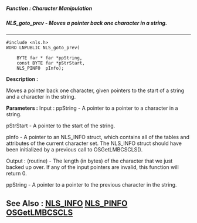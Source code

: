 ##### Function : Character Manipulation
##### NLS_goto_prev - Moves a pointer back one character in a string.
---
```
#include <nls.h>
WORD LNPUBLIC NLS_goto_prev(

	BYTE far * far *ppString,
	const BYTE far *pStrStart,
	NLS_PINFO  pInfo);
```
**Description :**

Moves a pointer back one character, given pointers to the start of a string and 
a character in the string.

**Parameters :**
Input :
ppString  -  A pointer to a pointer to a character in a string.

pStrStart  -  A pointer to the start of the string.

pInfo  -  A pointer to an NLS_INFO struct, which contains all of the tables and attributes of the current character set. The NLS_INFO struct should have been initialized by a previous call to OSGetLMBCSCLS().

Output :
(routine)  -  The length (in bytes) of the character that we just backed up over. If any of the input pointers are invalid, this function will return 0.


ppString  -  A pointer to a pointer to the previous character in the string.


**See Also :**
[NLS_INFO](/reference/Data/NLS_INFO)
[NLS_PINFO](/reference/Data/NLS_PINFO)
[OSGetLMBCSCLS](/reference/Func/OSGetLMBCSCLS)
---
